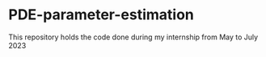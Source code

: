 # PDE-parameter-estimation
This repository holds the code done during my internship from May to July 2023
